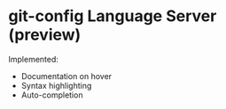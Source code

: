 # git-config Language Server (preview)

Implemented:
- Documentation on hover
- Syntax highlighting
- Auto-completion
